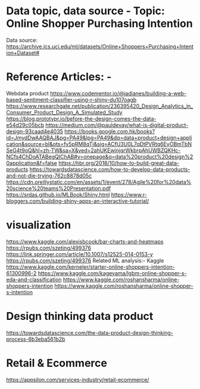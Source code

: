 # Data topic, data source - Topic: Online Shopper Purchasing Intention 
Data source:  https://archive.ics.uci.edu/ml/datasets/Online+Shoppers+Purchasing+Intention+Dataset#


# Reference Articles: -
Webdata product 
https://www.codementor.io/@jadianes/building-a-web-based-sentiment-classifier-using-r-shiny-du107oagb
https://www.researchgate.net/publication/236395420_Design_Analytics_in_Consumer_Product_Design_A_Simulated_Study
https://blog.prototypr.io/before-the-design-comes-the-data-e54d29c05bcb
https://medium.com/@pauldevay/what-is-digital-product-design-93caad4e4035
https://books.google.com.hk/books?id=JmydDwAAQBAJ&pg=PA49&lpg=PA49&dq=data+product+design+application&source=bl&ots=fy5pRM8qTj&sig=ACfU3U0L7qDtPVRtq6EyOBmTbNSeG4t9oQ&hl=zh-TW&sa=X&ved=2ahUKEwinjqrWkbrpAhUWBZQKHc-NCfs4ChDoATABegQIChAB#v=onepage&q=data%20product%20design%20application&f=false
https://hbr.org/2018/10/how-to-build-great-data-products
https://towardsdatascience.com/how-to-develop-data-products-and-not-die-trying-762c8878d05c
https://cdn.oreillystatic.com/en/assets/1/event/278/Agile%20for%20data%20science%20teams%20Presentation.pdf
https://srdas.github.io/MLBook/Shiny.html
https://www.r-bloggers.com/building-shiny-apps-an-interactive-tutorial/

# visualization 
https://www.kaggle.com/alexisbcook/bar-charts-and-heatmaps
https://rpubs.com/szeting/499376
https://link.springer.com/article/10.1007/s12525-014-0153-y
https://rpubs.com/szeting/499376
Related ML analysis:-
Kaggle https://www.kaggle.com/kerneler/starter-online-shoppers-intention-61300996-2
https://www.kaggle.com/kageyama/lgbm-online-shopper-s-eda-and-classification
https://www.kaggle.com/roshansharma/online-shoppers-intention
https://www.kaggle.com/roshansharma/online-shopper-s-intention

# Design thinking data product 
https://towardsdatascience.com/the-data-product-design-thinking-process-6b3eba561b2b

# Retail & Ecommerce
https://appsilon.com/services-industry/retail-ecommerce/






